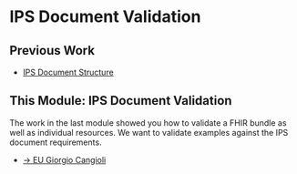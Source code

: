 # IPS Document Validation
## Previous Work
* [IPS Document Structure](../IPS_Document_Structure/README.md)

## This Module: IPS Document Validation

The work in the last module showed you how to validate a FHIR bundle as well as individual resources.
We want to validate examples against the IPS document requirements.

* [&rarr; EU Giorgio Cangioli](01_EU_Giorgio_Cangioli.md)
